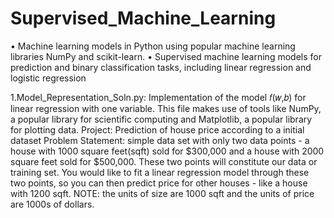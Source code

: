 # Supervised_Machine_Learning
• Machine learning models in Python using popular machine learning libraries NumPy and scikit-learn. 
• Supervised machine learning models for prediction and binary classification tasks, including linear regression and logistic regression

1.Model_Representation_Soln.py: Implementation of the model  𝑓(𝑤,𝑏)  for linear regression with one variable. This file makes use of tools like NumPy, a popular library for scientific computing and Matplotlib, a popular library for plotting data.
Project: Prediction of house price according to a initial dataset
Problem Statement: simple data set with only two data points - a house with 1000 square feet(sqft) sold for $300,000 and a house with 2000 square feet sold for $500,000. These two points will constitute our data or training set. You would like to fit a linear regression model through these two points, so you can then predict price for other houses - like a house with 1200 sqft.
NOTE: the units of size are 1000 sqft and the units of price are 1000s of dollars.
